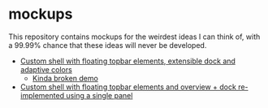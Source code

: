 # mockups
This repository contains mockups for the weirdest ideas I can think of, with a 99.99% chance that these ideas will never be developed.

- [Custom shell with floating topbar elements, extensible dock and adaptive colors](https://www.figma.com/proto/PH9FdrFVjTkSUnMW56QEHh/Untitled?type=design&node-id=2-710&t=ocW5B7UHEOF4aKCY-0&scaling=scale-down&page-id=0%3A1&starting-point-node-id=2%3A710)
    - [Kinda broken demo](https://mirkobrombin.github.io/mockups/GNOME-Ext/index.html)
- [Custom shell with floating topbar elements and overview + dock re-implemented using a single panel](https://www.figma.com/proto/nmPABa9YxzGpg9nD8q1iOo/Untitled?type=design&node-id=1-1063&t=n82oQrHfd43rcm8u-1&scaling=scale-down&page-id=0%3A1&mode=design)
